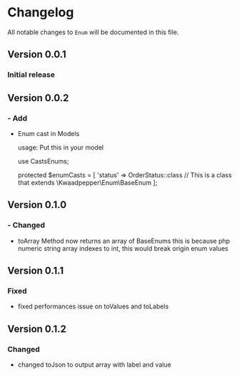 # Changelog

All notable changes to `Enum` will be documented in this file.

## Version 0.0.1

### Initial release

## Version 0.0.2

### - Add
- Enum cast in Models

    usage:
    Put this in your model

    use CastsEnums;

    protected $enumCasts = [
        'status' => OrderStatus::class // This is a class that extends \Kwaadpepper\Enum\BaseEnum
    ];

## Version 0.1.0

### - Changed
- toArray Method now returns an array of BaseEnums
  this is because php numeric string array indexes to int, this would break
  origin enum values

## Version 0.1.1

### Fixed
  - fixed performances issue on toValues and toLabels

## Version 0.1.2

### Changed
  - changed toJson to output array with label and value
